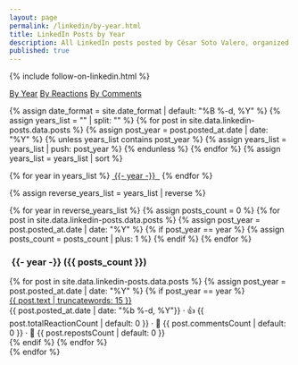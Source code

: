 ```yaml
---
layout: page
permalink: /linkedin/by-year.html
title: LinkedIn Posts by Year
description: All LinkedIn posts posted by César Soto Valero, organized by year.
published: true
---
```


{% include follow-on-linkedin.html %}

<!-- Buttons for ordering LinkedIn posts -->
<div class="list-filters">
   <a href="/linkedin/by-year.html" class="list-filter">By Year</a>
   <a href="/linkedin/by-reactions.html" class="list-filter">By Reactions</a>
   <a href="/linkedin/by-comments.html" class="list-filter">By Comments</a>
</div>

{% assign date_format = site.date_format | default: "%B %-d, %Y" %}
{% assign years_list = "" | split: "" %}
{% for post in site.data.linkedin-posts.data.posts %}
{% assign post_year = post.posted_at.date | date: "%Y" %}
{% unless years_list contains post_year %}
{% assign years_list = years_list | push: post_year %}
{% endunless %}
{% endfor %}
{% assign years_list = years_list | sort %}

<!-- Years cloud -->
<div class="tag-list">
    {% for year in years_list %}
    <a href="#{{- year -}}" class="btn btn-primary tag-btn"><i class="fas fa-calendar-alt" aria-hidden="true"></i>&nbsp;{{- year -}} &nbsp;</a>
    {% endfor %}
</div>

{% assign reverse_years_list = years_list | reverse %}

<div id="full-tags-list">
    {% for year in reverse_years_list %}
    {% assign posts_count = 0 %}
    {% for post in site.data.linkedin-posts.data.posts %}
        {% assign post_year = post.posted_at.date | date: "%Y" %}
        {% if post_year == year %}
            {% assign posts_count = posts_count | plus: 1 %}
        {% endif %}
    {% endfor %}
    <h3 id="{{- year -}}" class="linked-section">
        <i class="fas fa-calendar-alt" aria-hidden="true"></i>
        &nbsp;{{- year -}}&nbsp;({{ posts_count }})
    </h3>
    <div class="post-list">
        {% for post in site.data.linkedin-posts.data.posts %}
        {% assign post_year = post.posted_at.date | date: "%Y" %}
        {% if post_year == year %}
        <div class="tag-entry">
            <a href="{{ post.url }}" target="_blank">{{ post.text | truncatewords: 15 }}</a>
            <div class="entry-date">
                <!-- markdownlint-disable MD033 -->
                <time datetime="{{ post.posted_at.date }}">{{ post.posted_at.date | date: "%b %-d, %Y"}}</time>
                <!-- markdownlint-enable MD033 -->
                <!-- markdownlint-disable MD033 -->
                <span class="post-stats">
                    · 👍 {{ post.totalReactionCount | default: 0 }}
                    · 💬 {{ post.commentsCount | default: 0 }}
                    · 🔁 {{ post.repostsCount | default: 0 }}
                </span>
                <!-- markdownlint-enable MD033 -->
            </div>
        </div>
        {% endif %}
        {% endfor %}
    </div>
    {% endfor %}
</div>
